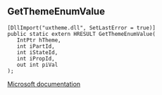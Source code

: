 ## GetThemeEnumValue

```
[DllImport("uxtheme.dll", SetLastError = true)]
public static extern HRESULT GetThemeEnumValue(
   IntPtr hTheme,
   int iPartId,
   int iStateId,
   int iPropId,
   out int piVal
);
```

[Microsoft documentation](https://docs.microsoft.com/en-us/windows/win32/api/uxtheme/nf-uxtheme-getthemeenumvalue)
